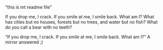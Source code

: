 "this is mt readme file" 

If you drop me, I crack. If you smile at me, I smile back. What am I?
What has cities but no houses, forests but no trees, and water but no fish?
What do you call a bear with no teeth?

“If you drop me, I crack. If you smile at me, I smile back. What am I?” A mirror answered ;)